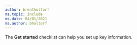 ```yaml
---
author: brentholtorf
ms.topic: include
ms.date: 04/01/2021
ms.author: bholtorf
---
```

The **Get started** checklist can help you set up key information.  
